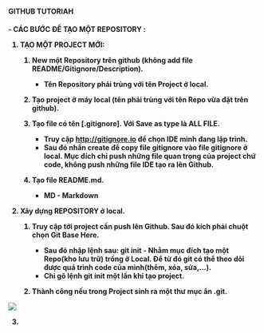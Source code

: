 <h4> GITHUB TUTORIAH<h4>
 - CÁC BƯỚC ĐỂ TẠO MỘT REPOSITORY :

1. TẠO MỘT PROJECT MỚI: 

	1. New một Repository trên github (không add file README/Gitignore/Description).

		* Tên Repository phải trùng với tên Project ở local.

	2. Tạo project ở máy local (tên phải trùng với tên Repo vừa đặt trên github).

 	3. Tạo file có tên [.gitignore]. Với Save as type là ALL FILE.

		* Truy cập <http://gitignore.io> để chọn IDE mình đang lập trình.
		* Sau đó nhấn create để copy file gitignore vào file gitignore ở local. Mục đích chỉ push những file quan trọng của project chứ code, không push những file IDE tạo ra lên Github.
	
	4. Tạo file README.md.
    
 		 * MD - Markdown
    
2. Xây dựng REPOSITORY ở local.

	1. Truy cập tới project cần push lên Github. Sau đó kích phải chuột chọn Git Base Here.

		* Sau đó nhập lệnh sau: git init - Nhằm mục đích tạo một Repo(kho lưu trữ) trống ở Local. Để từ đó git có thể theo dõi được quá trình code của mình(thêm, xóa, sửa,...).
		* Chỉ gõ lệnh git init một lần khi tạo project.

	2. Thành công nếu trong Project sinh ra một thư mục ẩn .git.
    
![](https://i.pinimg.com/736x/a3/5d/5e/a35d5e7561a9afbf2040c4a0c7c084e8.jpg)

3. 